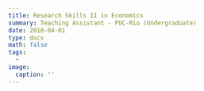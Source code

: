 ```yaml
---
title: Research Skills II in Economics
summary: Teaching Assistant - PUC-Rio (Undergraduate)
date: 2018-04-01
type: docs
math: false
tags:
  - 
image:
  caption: ''
---
```




